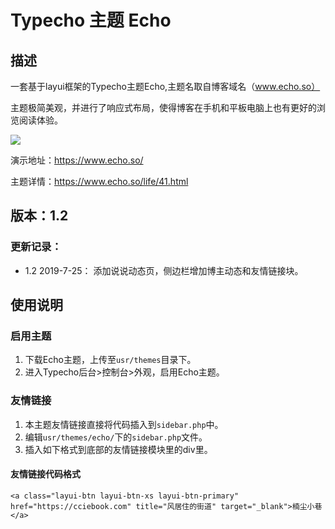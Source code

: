 # Typecho 主题 Echo

## 描述

一套基于layui框架的Typecho主题Echo,主题名取自博客域名（www.echo.so）

主题极简美观，并进行了响应式布局，使得博客在手机和平板电脑上也有更好的浏览阅读体验。

![](https://www.echo.so/typecho-echo.png)

演示地址：https://www.echo.so/

主题详情：https://www.echo.so/life/41.html

## 版本：1.2

### 更新记录：

- 1.2 2019-7-25： 添加说说动态页，侧边栏增加博主动态和友情链接块。

## 使用说明

### 启用主题

1. 下载Echo主题，上传至`usr/themes`目录下。
2. 进入Typecho后台>控制台>外观，启用Echo主题。

### 友情链接

1. 本主题友情链接直接将代码插入到`sidebar.php`中。
2. 编辑`usr/themes/echo/`下的`sidebar.php`文件。
3. 插入如下格式到底部的友情链接模块里的div里。

#### 友情链接代码格式

```
<a class="layui-btn layui-btn-xs layui-btn-primary" href="https://cciebook.com" title="风居住的街道" target="_blank">楠尘小巷</a>
```
